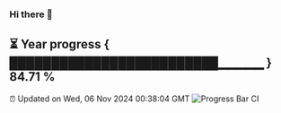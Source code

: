 ### Hi there 👋
⏳ Year progress { █████████████████████████▁▁▁▁▁ } 84.71 %
---
⏰ Updated on Wed, 06 Nov 2024 00:38:04 GMT
![Progress Bar CI](https://github.com/Moyi321/Moyi321/workflows/Progress%20Bar%20CI/badge.svg)
